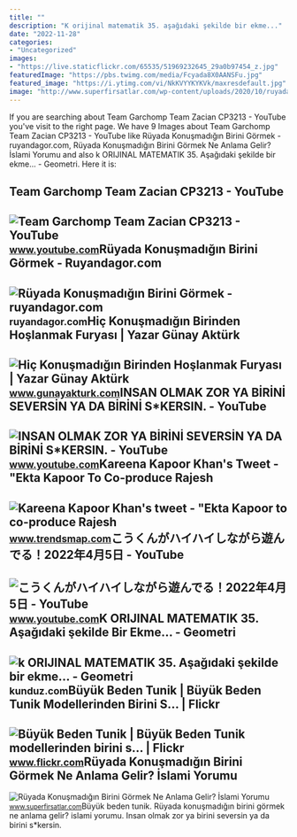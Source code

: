 ```yaml
---
title: ""
description: "K orijinal matematik 35. aşağıdaki şekilde bir ekme..."
date: "2022-11-28"
categories:
- "Uncategorized"
images:
- "https://live.staticflickr.com/65535/51969232645_29a0b97454_z.jpg"
featuredImage: "https://pbs.twimg.com/media/Fcyada8X0AANSFu.jpg"
featured_image: "https://i.ytimg.com/vi/NkKVYYKYKVk/maxresdefault.jpg"
image: "http://www.superfirsatlar.com/wp-content/uploads/2020/10/ruyada-konusmadigin-birini-gormek-ne-anlama-gelir-islami-yorumu.jpg"
---
```


If you are searching about Team Garchomp Team Zacian CP3213 - YouTube you've visit to the right page. We have 9 Images about Team Garchomp Team Zacian CP3213 - YouTube like Rüyada Konuşmadığın Birini Görmek - ruyandagor.com, Rüyada Konuşmadığın Birini Görmek Ne Anlama Gelir? İslami Yorumu and also k ORIJINAL MATEMATIK 35. Aşağıdaki şekilde bir ekme... - Geometri. Here it is:

Team Garchomp Team Zacian CP3213 - YouTube
------------------------------------------

 ![Team Garchomp Team Zacian CP3213 - YouTube](https://i.ytimg.com/vi/HYLCwcE-Dgc/maxres2.jpg?sqp=-oaymwEoCIAKENAF8quKqQMcGADwAQH4AYwCgALgA4oCDAgAEAEYRSBHKGUwDw==&rs=AOn4CLC_ulBvmvqa2cf2uT56Qfk3FCYaDA) <small>www.youtube.com</small>Rüyada Konuşmadığın Birini Görmek - Ruyandagor.com
--------------------------------------------------

 ![Rüyada Konuşmadığın Birini Görmek - ruyandagor.com](https://images.ruyandagor.com/2017/05/konusmadigin-birini-gormek-1745.jpg) <small>ruyandagor.com</small>Hiç Konuşmadığın Birinden Hoşlanmak Furyası | Yazar Günay Aktürk
----------------------------------------------------------------

 ![Hiç Konuşmadığın Birinden Hoşlanmak Furyası | Yazar Günay Aktürk](https://www.gunayakturk.com/wp-content/uploads/2023/04/hic-konusmadigin-birinden-hoslanmak-makale-oku-711x1024.jpg) <small>www.gunayakturk.com</small>INSAN OLMAK ZOR YA BİRİNİ SEVERSİN YA DA BİRİNİ S\*KERSIN. - YouTube
--------------------------------------------------------------------

 ![INSAN OLMAK ZOR YA BİRİNİ SEVERSİN YA DA BİRİNİ S*KERSIN. - YouTube](https://i.ytimg.com/vi/NkKVYYKYKVk/maxresdefault.jpg) <small>www.youtube.com</small>Kareena Kapoor Khan's Tweet - "Ekta Kapoor To Co-produce Rajesh
---------------------------------------------------------------

 ![Kareena Kapoor Khan's tweet - "Ekta Kapoor to co-produce Rajesh](https://pbs.twimg.com/media/Fcyada8X0AANSFu.jpg) <small>www.trendsmap.com</small>こうくんがハイハイしながら遊んでる！2022年4月5日 - YouTube
-------------------------------------

 ![こうくんがハイハイしながら遊んでる！2022年4月5日 - YouTube](https://i.ytimg.com/vi/H2fAEMesIjo/maxresdefault.jpg?sqp=-oaymwEmCIAKENAF8quKqQMa8AEB-AH-CYAC0AWKAgwIABABGGUgXyhTMA8=&rs=AOn4CLCJYSghky0o-ilndxvg6fCYAda1ug) <small>www.youtube.com</small>K ORIJINAL MATEMATIK 35. Aşağıdaki şekilde Bir Ekme... - Geometri
-----------------------------------------------------------------

 ![k ORIJINAL MATEMATIK 35. Aşağıdaki şekilde bir ekme... - Geometri](https://media.kunduz.com/media/question/seo/raw/20220609120517384262-4486667.jpg?h=512) <small>kunduz.com</small>Büyük Beden Tunik | Büyük Beden Tunik Modellerinden Birini S… | Flickr
----------------------------------------------------------------------

 ![Büyük Beden Tunik | Büyük Beden Tunik modellerinden birini s… | Flickr](https://live.staticflickr.com/65535/51969232645_29a0b97454_z.jpg) <small>www.flickr.com</small>Rüyada Konuşmadığın Birini Görmek Ne Anlama Gelir? İslami Yorumu
----------------------------------------------------------------

 ![Rüyada Konuşmadığın Birini Görmek Ne Anlama Gelir? İslami Yorumu](http://www.superfirsatlar.com/wp-content/uploads/2020/10/ruyada-konusmadigin-birini-gormek-ne-anlama-gelir-islami-yorumu.jpg) <small>www.superfirsatlar.com</small>Büyük beden tunik. Rüyada konuşmadığın birini görmek ne anlama gelir? i̇slami yorumu. Insan olmak zor ya bi̇ri̇ni̇ seversi̇n ya da bi̇ri̇ni̇ s\*kersin.
